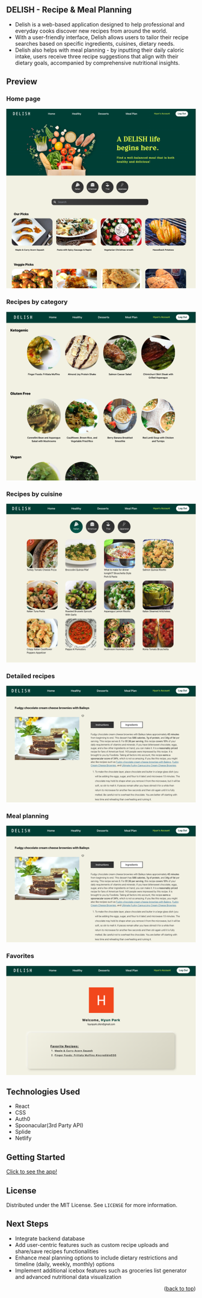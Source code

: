 ## DELISH - Recipe & Meal Planning

- Delish is a web-based application designed to help professional and everyday cooks discover new recipes from around the world. 
- With a user-friendly interface, Delish allows users to tailor their recipe searches based on specific ingredients, cuisines, dietary needs. 
- Delish also helps with meal planning - by inputting their daily caloric intake, users receive three recipe suggestions that align with their dietary goals, accompanied by comprehensive nutritional insights.

## Preview 

### Home page 
![Home Screen](assets/HomePage.png)

### Recipes by category
![Recipes by Category](assets/RecipesCategory.png) 

### Recipes by cuisine
![Recipes by Cuisine](assets/RecipesCuisine.png)

### Detailed recipes
![Recipe Details](assets/DetailedRecipes.png)

### Meal planning 
![Meal Plan](assets/DetailedRecipes.png)

### Favorites 
![Favorites](assets/Favorites.png)


## Technologies Used

- React
- CSS
- Auth0
- Spoonacular(3rd Party API)
- Splide
- Netlify


## Getting Started

[Click to see the app!](https://delish-recipes-and-mealplans.netlify.app/)

## License

Distributed under the MIT License. See `LICENSE` for more information.

## Next Steps 

- Integrate backend database
- Add user-centric features such as custom recipe uploads and share/save recipes functionalities
- Enhance meal planning options to include dietary restrictions and timeline (daily, weekly, monthly) options 
- Implement additional icebox features such as groceries list generator and advanced nutritional data visualization 


<p align="right">(<a href="#readme-top">back to top</a>)</p>


